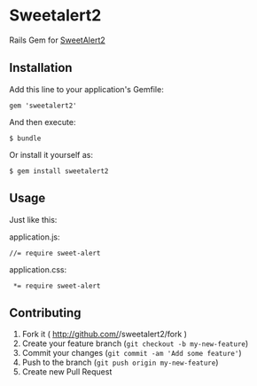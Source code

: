 # Sweetalert2

Rails Gem for [SweetAlert2](https://github.com/limonte/sweetalert2)

## Installation

Add this line to your application's Gemfile:

    gem 'sweetalert2'

And then execute:

    $ bundle

Or install it yourself as:

    $ gem install sweetalert2

## Usage

Just like this:

application.js:

```
//= require sweet-alert
```

application.css:

```
 *= require sweet-alert
```

## Contributing

1. Fork it ( http://github.com/<my-github-username>/sweetalert2/fork )
2. Create your feature branch (`git checkout -b my-new-feature`)
3. Commit your changes (`git commit -am 'Add some feature'`)
4. Push to the branch (`git push origin my-new-feature`)
5. Create new Pull Request
